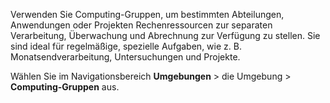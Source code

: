 Verwenden Sie Computing-Gruppen, um bestimmten Abteilungen, Anwendungen oder Projekten Rechenressourcen zur separaten Verarbeitung, Überwachung und Abrechnung zur Verfügung zu stellen. Sie sind ideal für regelmäßige, spezielle Aufgaben, wie z. B. Monatsendverarbeitung, Untersuchungen und Projekte.

Wählen Sie im Navigationsbereich **Umgebungen** \> die Umgebung \> **Computing-Gruppen** aus.
